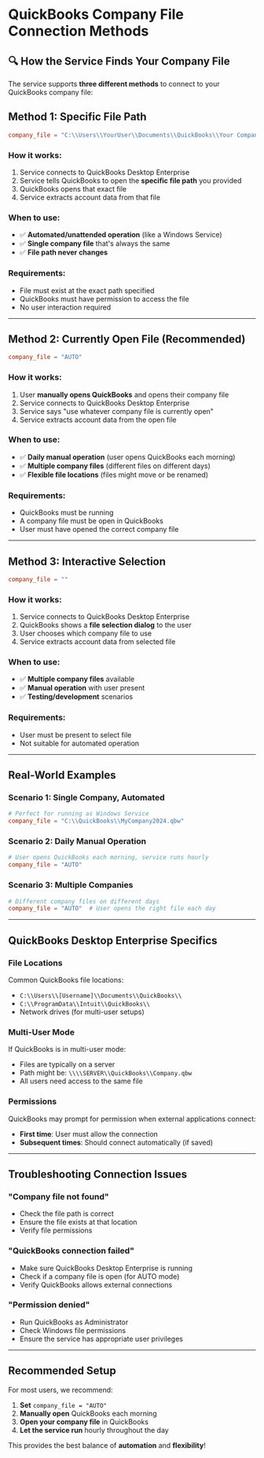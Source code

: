 # QuickBooks Company File Connection Methods

## 🔍 **How the Service Finds Your Company File**

The service supports **three different methods** to connect to your QuickBooks company file:

## **Method 1: Specific File Path** 
```toml
company_file = "C:\\Users\\YourUser\\Documents\\QuickBooks\\Your Company.qbw"
```

### How it works:
1. Service connects to QuickBooks Desktop Enterprise
2. Service tells QuickBooks to open the **specific file path** you provided
3. QuickBooks opens that exact file
4. Service extracts account data from that file

### When to use:
- ✅ **Automated/unattended operation** (like a Windows Service)
- ✅ **Single company file** that's always the same
- ✅ **File path never changes**

### Requirements:
- File must exist at the exact path specified
- QuickBooks must have permission to access the file
- No user interaction required

---

## **Method 2: Currently Open File (Recommended)**
```toml
company_file = "AUTO"
```

### How it works:
1. User **manually opens QuickBooks** and opens their company file
2. Service connects to QuickBooks Desktop Enterprise
3. Service says "use whatever company file is currently open"
4. Service extracts account data from the open file

### When to use:
- ✅ **Daily manual operation** (user opens QuickBooks each morning)
- ✅ **Multiple company files** (different files on different days)
- ✅ **Flexible file locations** (files might move or be renamed)

### Requirements:
- QuickBooks must be running
- A company file must be open in QuickBooks
- User must have opened the correct company file

---

## **Method 3: Interactive Selection**
```toml
company_file = ""
```

### How it works:
1. Service connects to QuickBooks Desktop Enterprise
2. QuickBooks shows a **file selection dialog** to the user
3. User chooses which company file to use
4. Service extracts account data from selected file

### When to use:
- ✅ **Multiple company files** available
- ✅ **Manual operation** with user present
- ✅ **Testing/development** scenarios

### Requirements:
- User must be present to select file
- Not suitable for automated operation

---

## **Real-World Examples**

### **Scenario 1: Single Company, Automated**
```toml
# Perfect for running as Windows Service
company_file = "C:\\QuickBooks\\MyCompany2024.qbw"
```

### **Scenario 2: Daily Manual Operation**
```toml
# User opens QuickBooks each morning, service runs hourly
company_file = "AUTO"
```

### **Scenario 3: Multiple Companies**
```toml
# Different company files on different days
company_file = "AUTO"  # User opens the right file each day
```

---

## **QuickBooks Desktop Enterprise Specifics**

### **File Locations**
Common QuickBooks file locations:
- `C:\\Users\\[Username]\\Documents\\QuickBooks\\`
- `C:\\ProgramData\\Intuit\\QuickBooks\\`
- Network drives (for multi-user setups)

### **Multi-User Mode**
If QuickBooks is in multi-user mode:
- Files are typically on a server
- Path might be: `\\\\SERVER\\QuickBooks\\Company.qbw`
- All users need access to the same file

### **Permissions**
QuickBooks may prompt for permission when external applications connect:
- **First time**: User must allow the connection
- **Subsequent times**: Should connect automatically (if saved)

---

## **Troubleshooting Connection Issues**

### **"Company file not found"**
- Check the file path is correct
- Ensure the file exists at that location
- Verify file permissions

### **"QuickBooks connection failed"**
- Make sure QuickBooks Desktop Enterprise is running
- Check if a company file is open (for AUTO mode)
- Verify QuickBooks allows external connections

### **"Permission denied"**
- Run QuickBooks as Administrator
- Check Windows file permissions
- Ensure the service has appropriate user privileges

---

## **Recommended Setup**

For most users, we recommend:
1. **Set** `company_file = "AUTO"`
2. **Manually open** QuickBooks each morning
3. **Open your company file** in QuickBooks
4. **Let the service run** hourly throughout the day

This provides the best balance of **automation** and **flexibility**!
